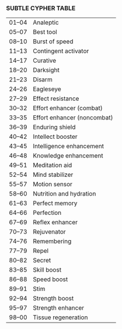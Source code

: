 ### SUBTLE CYPHER TABLE

<!-- T, ID: 130415 -->

|       |                             |
| ----- | --------------------------- |
| 01–04 | Analeptic                   |
| 05–07 | Best tool                   |
| 08–10 | Burst of speed              |
| 11–13 | Contingent activator        |
| 14–17 | Curative                    |
| 18–20 | Darksight                   |
| 21–23 | Disarm                      |
| 24–26 | Eagleseye                   |
| 27–29 | Effect resistance           |
| 30–32 | Effort enhancer (combat)    |
| 33–35 | Effort enhancer (noncombat) |
| 36–39 | Enduring shield             |
| 40–42 | Intellect booster           |
| 43–45 | Intelligence enhancement    |
| 46–48 | Knowledge enhancement       |
| 49–51 | Meditation aid              |
| 52–54 | Mind stabilizer             |
| 55–57 | Motion sensor               |
| 58–60 | Nutrition and hydration     |
| 61–63 | Perfect memory              |
| 64–66 | Perfection                  |
| 67–69 | Reflex enhancer             |
| 70–73 | Rejuvenator                 |
| 74–76 | Remembering                 |
| 77–79 | Repel                       |
| 80–82 | Secret                      |
| 83–85 | Skill boost                 |
| 86–88 | Speed boost                 |
| 89–91 | Stim                        |
| 92–94 | Strength boost              |
| 95–97 | Strength enhancer           |
| 98–00 | Tissue regeneration         |

<!-- /T -->

